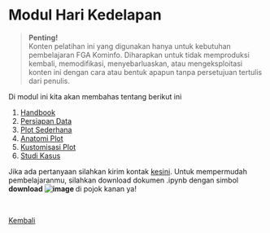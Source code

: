 <h1>Modul Hari Kedelapan</h1>

>**Penting!**</br>Konten pelatihan ini yang digunakan hanya untuk kebutuhan pembelajaran FGA Kominfo. Diharapkan untuk tidak memproduksi kembali, memodifikasi, menyebarluaskan, atau mengeksploitasi konten ini dengan cara atau bentuk apapun tanpa persetujuan tertulis dari penulis.

<p>Di modul ini kita akan membahas tentang berikut ini</p>
<ol>
    <li><a href="https://github.com/AbelKristanto/kominfofgabatch2/blob/main/day-8/day-8.pdf">Handbook</a></li>
    <li><a href="https://nbviewer.org/github/AbelKristanto/kominfofgabatch2/blob/078fff469b4fa96a80b626af9df72906cce06cc6/day-8/bagian1.ipynb">Persiapan Data</a></li>
    <li><a href="https://nbviewer.org/github/AbelKristanto/kominfofgabatch2/blob/078fff469b4fa96a80b626af9df72906cce06cc6/day-8/bagian2.ipynb">Plot Sederhana</a></li>
    <li><a href="https://nbviewer.org/github/AbelKristanto/kominfofgabatch2/blob/078fff469b4fa96a80b626af9df72906cce06cc6/day-8/bagian3.ipynb">Anatomi Plot</a></li>
    <li><a href="https://nbviewer.org/github/AbelKristanto/kominfofgabatch2/blob/078fff469b4fa96a80b626af9df72906cce06cc6/day-8/bagian4.ipynb">Kustomisasi Plot</a></li>
    <li><a href="https://nbviewer.org/github/AbelKristanto/kominfofgabatch2/blob/078fff469b4fa96a80b626af9df72906cce06cc6/day-8/bagian5.ipynb">Studi Kasus</a></li>
</ol>

Jika ada pertanyaan silahkan kirim kontak [kesini](https://id.linkedin.com/in/abelkristanto/in). Untuk mempermudah pembelajaranmu, silahkan download dokumen .ipynb dengan simbol <b>download ![image](https://user-images.githubusercontent.com/58840455/190901327-bd6a33d8-baa3-4764-a24b-e85088b27855.png)
</b> di pojok kanan ya!

</br>

[Kembali](https://github.com/AbelKristanto/kominfofgabatch2/blob/main/README.md)
